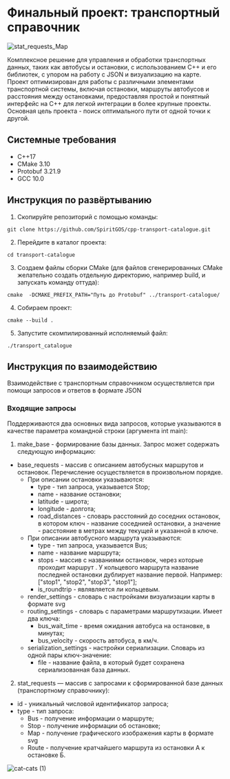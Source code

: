 # Финальный проект: транспортный справочник
![stat_requests_Map](https://github.com/SpiritGOS/cpp-transport-catalogue/assets/62353945/7f2ef556-7f65-4ccb-bcc3-b913040812b2)

Комплексное решение для управления и обработки транспортных данных, таких как автобусы и остановки, с использованием C++ и его библиотек, с упором на работу с JSON и визуализацию на карте. Проект оптимизирован для работы с различными элементами транспортной системы, включая остановки, маршруты автобусов и расстояния между остановками, предоставляя простой и понятный интерфейс на C++ для легкой интеграции в более крупные проекты. Основная цель проекта - поиск оптимального пути от одной точки к другой.
## Системные требования
- C++17
- CMake 3.10
- Protobuf 3.21.9
- GCC 10.0
## Инструкция по развёртыванию
1. Скопируйте репозиторий с помощью команды:

~~~
git clone https://github.com/SpiritGOS/cpp-transport-catalogue.git
~~~
2. Перейдите в каталог проекта:

~~~
cd transport-catalogue
~~~
3. Создаем файлы сборки CMake (для файлов сгенерированных CMake желательно создать отдельную директорию, например build, и запускать команду оттуда):

```
cmake  -DCMAKE_PREFIX_PATH="Путь до Protobuf" ../transport-catalogue/
```
4. Собираем проект:

```
cmake --build .
```
5. Запустите скомпилированный исполняемый файл:

```
./transport_catalogue
```
## Инструкция по взаимодействию
Взаимодействие с транспортным справочником осуществляется при помощи запросов и ответов в формате JSON
### Входящие запросы
Поддерживаются два основных вида запросов, которые указываются в качестве параметра командной строки (аргумента int main):

1. make_base - формирование базы данных. Запрос может содержать следующую информацию:
  - base_requests - массив с описанием автобусных маршрутов и остановок. Перечисление осуществляется в произвольном порядке.
    - При описании остановки указываются:
      - type - тип запроса, указывается Stop;
      - name - название остановки;
      - latitude - широта;
      - longitude - долгота;
      - road_distances - словарь расстояний до соседних остановок, в котором ключ - название соседнией остановки, а значение - расстояние в метрах между текущей и указанной в ключе.
    - При описании автобусного маршрута указываются:
      - type - тип запроса, указывается Bus;
      - name - название маршрута;
      - stops - массив с названиями остановок, через которые проходит маршрут . У кольцевого маршрута название последней остановки дублирует название первой. Например: ["stop1", "stop2", "stop3", "stop1"];
      - is_roundtrip - являвляется ли кольцевым.
    - render_settings - словарь с настройками визуализации карты в формате svg
    - routing_settings - словарь с параметрами маршрутизации. Имеет два ключа:
      - bus_wait_time - время ожидания автобуса на остановке, в минутах;
      - bus_velocity - скорость автобуса, в км/ч.
    - serialization_settings - настройки сериализации. Словарь из одной пары ключ-значение:
      - file - название файла, в который будет сохранена сериализованная база данных.
2. stat_requests — массив с запросами к сформированной базе данных (транспортному справочнику):
  - id - уникальный числовой идентификатор запроса;
  - type - тип запроса:
    - Bus - получение информации о маршруте;
    - Stop - получение информации об остановке;
    - Map - получение графического изображения карты в формате svg
    - Route - получение кратчайшего маршрута из остановки А к остановке Б.

![cat-cats (1)](https://github.com/SpiritGOS/cpp-transport-catalogue/assets/62353945/9dc8d919-5da4-4715-8929-13a9d6841c30)
